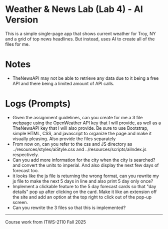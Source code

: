 # Weather & News Lab (Lab 4) - AI Version

This is a simple single-page app that shows current weather for Troy, NY and a grid of top news headlines. But instead, uses AI to create all of the files for me.

# Notes
 - TheNewsAPI may not be able to retrieve any data due to it being a free API and there being a limited amount of API calls.

# Logs (Prompts)

 - Given the assignment guidelines, can you create for me a 3 file webpage using the OpenWeather API key that I will provide, as well as a TheNewsAPI key that I will also provide. Be sure to use Bootstrap, simple HTML, CSS, and javascript to organize the page and make it visually pleasing. Also provide the files separately
 - From now on, can you refer to the css and JS directory as ../resources/styles/aiStyle.css and ../resources/scripts/aiIndex.js respectively. 
 - Can you add more information for the city when the city is searched? and convert the units to imperial. And also display the next few days of forecast too.
 - it looks like the js file is returning the wrong format, can you rewrite my js file to make the next 5 days in line and also print 5 day only once?
 - Implement a clickable feature to the 5 day forecast cards so that "day details" pop up after clicking on the card. Make it like an extension off the site and add an option at the top right to click out of the pop-up screen.
 - Can you rewrite the 3 files so that this is implemented?


---
Course work from ITWS-2110 Fall 2025
